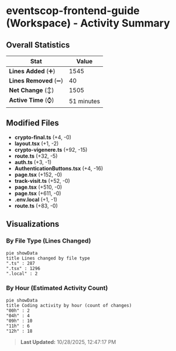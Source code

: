 # eventscop-frontend-guide (Workspace) - Activity Summary 

## Overall Statistics

| Stat                   | Value                                                             |
| ---------------------- | ----------------------------------------------------------------- |
| **Lines Added** (➕)   | 1545                                          |
| **Lines Removed** (➖) | 40                                        |
| **Net Change** (↕)    | 1505                |
| **Active Time** (⌚)   | 51 minutes |


## Modified Files
- **crypto-final.ts** (+4, -0)
- **layout.tsx** (+1, -2)
- **crypto-vigenere.ts** (+92, -15)
- **route.ts** (+32, -5)
- **auth.ts** (+3, -1)
- **AuthenticationButtons.tsx** (+4, -16)
- **page.tsx** (+152, -0)
- **track-visit.ts** (+52, -0)
- **page.tsx** (+510, -0)
- **page.tsx** (+611, -0)
- **.env.local** (+1, -1)
- **route.ts** (+83, -0)

## Visualizations

### By File Type (Lines Changed)

```mermaid
pie showData
title Lines changed by file type
".ts" : 287
".tsx" : 1296
".local" : 2
```

### By Hour (Estimated Activity Count)

```mermaid
pie showData
title Coding activity by hour (count of changes)
"00h" : 2
"04h" : 4
"09h" : 10
"11h" : 6
"12h" : 18
```


> **Last Updated:** 10/28/2025, 12:47:17 PM